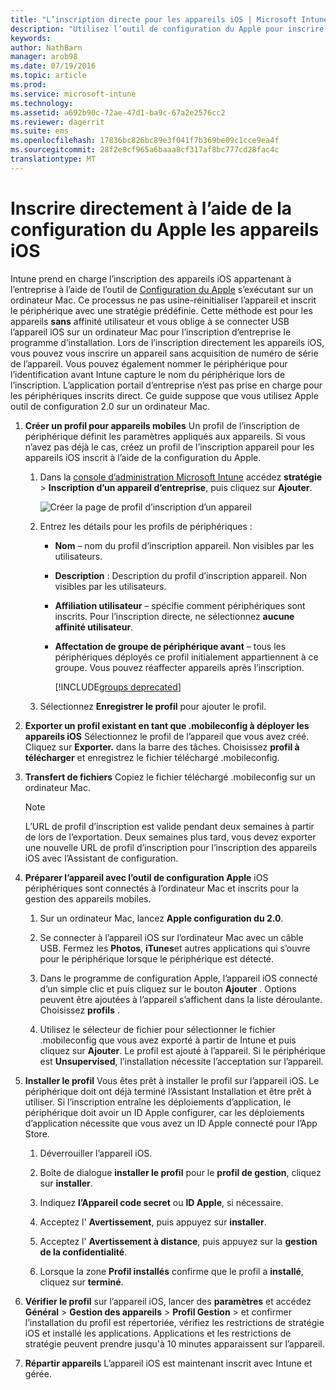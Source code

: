 ```yaml
---
title: "L’inscription directe pour les appareils iOS | Microsoft Intune"
description: "Utilisez l’outil de configuration du Apple pour inscrire directement des appareils iOS appartenant à l’entreprise avec une stratégie prédéfinie en vous connectant USB à un ordinateur Mac."
keywords: 
author: NathBarn
manager: arob98
ms.date: 07/19/2016
ms.topic: article
ms.prod: 
ms.service: microsoft-intune
ms.technology: 
ms.assetid: a692b90c-72ae-47d1-ba9c-67a2e2576cc2
ms.reviewer: dagerrit
ms.suite: ems
ms.openlocfilehash: 17836bc826bc89e3f041f7b369be09c1cce9ea4f
ms.sourcegitcommit: 28f2e8cf965a6baaa8cf317af8bc777cd28fac4c
translationtype: MT
---
```

# Inscrire directement à l’aide de la configuration du Apple les appareils iOS
Intune prend en charge l’inscription des appareils iOS appartenant à l’entreprise à l’aide de l’outil de [Configuration du Apple](http://go.microsoft.com/fwlink/?LinkId=518017) s’exécutant sur un ordinateur Mac. Ce processus ne pas usine-réinitialiser l’appareil et inscrit le périphérique avec une stratégie prédéfinie. Cette méthode est pour les appareils **sans** affinité utilisateur et vous oblige à se connecter USB l’appareil iOS sur un ordinateur Mac pour l’inscription d’entreprise le programme d’installation. Lors de l’inscription directement les appareils iOS, vous pouvez vous inscrire un appareil sans acquisition de numéro de série de l’appareil. Vous pouvez également nommer le périphérique pour l’identification avant Intune capture le nom du périphérique lors de l’inscription. L’application portail d’entreprise n’est pas prise en charge pour les périphériques inscrits direct. Ce guide suppose que vous utilisez Apple outil de configuration 2.0 sur un ordinateur Mac.

1.  **Créer un profil pour appareils mobiles** Un profil de l’inscription de périphérique définit les paramètres appliqués aux appareils. Si vous n’avez pas déjà le cas, créez un profil de l’inscription appareil pour les appareils iOS inscrit à l’aide de la configuration du Apple.

    1.  Dans la [console d’administration Microsoft Intune](http://manage.microsoft.com) accédez **stratégie** &gt; **Inscription d’un appareil d’entreprise**, puis cliquez sur **Ajouter**.

        ![Créer la page de profil d’inscription d’un appareil](../media/pol-sa-corp-enroll.png)

    2.  Entrez les détails pour les profils de périphériques :

        -   **Nom** – nom du profil d’inscription appareil. Non visibles par les utilisateurs.

        -   **Description** : Description du profil d’inscription appareil. Non visibles par les utilisateurs.

        -   **Affiliation utilisateur** – spécifie comment périphériques sont inscrits. Pour l’inscription directe, ne sélectionnez **aucune affinité utilisateur**.

        -   **Affectation de groupe de périphérique avant** – tous les périphériques déployés ce profil initialement appartiennent à ce groupe. Vous pouvez réaffecter appareils après l’inscription.

            [!INCLUDE[groups deprecated](../includes/group-deprecation.md)]

    3.  Sélectionnez **Enregistrer le profil** pour ajouter le profil.

5.  **Exporter un profil existant en tant que .mobileconfig à déployer les appareils iOS** Sélectionnez le profil de l’appareil que vous avez créé. Cliquez sur **Exporter.** dans la barre des tâches. Choisissez **profil à télécharger** et enregistrez le fichier téléchargé .mobileconfig.

6.  **Transfert de fichiers** Copiez le fichier téléchargé .mobileconfig sur un ordinateur Mac.
    > [!NOTE]
    > L’URL de profil d’inscription est valide pendant deux semaines à partir de lors de l’exportation. Deux semaines plus tard, vous devez exporter une nouvelle URL de profil d’inscription pour l’inscription des appareils iOS avec l’Assistant de configuration.
7.  **Préparer l’appareil avec l’outil de configuration Apple** iOS périphériques sont connectés à l’ordinateur Mac et inscrits pour la gestion des appareils mobiles.

    1.  Sur un ordinateur Mac, lancez **Apple configuration du 2.0**.

    2.  Se connecter à l’appareil iOS sur l’ordinateur Mac avec un câble USB. Fermez les **Photos**, **iTunes**et autres applications qui s’ouvre pour le périphérique lorsque le périphérique est détecté.

    3.  Dans le programme de configuration Apple, l’appareil iOS connecté d’un simple clic et puis cliquez sur le bouton **Ajouter** . Options peuvent être ajoutées à l’appareil s’affichent dans la liste déroulante. Choisissez **profils** .

    4.  Utilisez le sélecteur de fichier pour sélectionner le fichier .mobileconfig que vous avez exporté à partir de Intune et puis cliquez sur **Ajouter**. Le profil est ajouté à l’appareil.  Si le périphérique est **Unsupervised**, l’installation nécessite l’acceptation sur l’appareil.

8.  **Installer le profil** Vous êtes prêt à installer le profil sur l’appareil iOS. Le périphérique doit ont déjà terminé l’Assistant Installation et être prêt à utiliser.  Si l’inscription entraîne les déploiements d’application, le périphérique doit avoir un ID Apple configurer, car les déploiements d’application nécessite que vous avez un ID Apple connecté pour l’App Store.

    1.  Déverrouiller l’appareil iOS.

    2.  Boîte de dialogue **installer le profil** pour le **profil de gestion**, cliquez sur **installer**.

    3.  Indiquez **l’Appareil code secret** ou **ID Apple**, si nécessaire.

    4.  Acceptez l' **Avertissement**, puis appuyez sur **installer**.

    5.  Acceptez l' **Avertissement à distance**, puis appuyez sur la **gestion de la confidentialité**.

    6.  Lorsque la zone **Profil installés** confirme que le profil a **installé**, cliquez sur **terminé**.

9. **Vérifier le profil** 
    sur l’appareil iOS, lancer des **paramètres** et accédez **Général** &gt; **Gestion des appareils** &gt; **Profil Gestion** &gt; et confirmer l’installation du profil est répertoriée, vérifiez les restrictions de stratégie iOS et installé les applications. Applications et les restrictions de stratégie peuvent prendre jusqu'à 10 minutes apparaissent sur l’appareil.

10. **Répartir appareils** L’appareil iOS est maintenant inscrit avec Intune et gérée.
